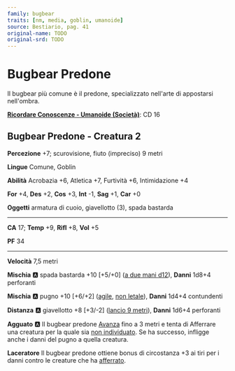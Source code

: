 ```yaml
---
family: bugbear
traits: [nm, media, goblin, umanoide]
source: Bestiario, pag. 41
original-name: TODO
original-srd: TODO
---
```


# Bugbear Predone

Il bugbear più comune è il predone, specializzato nell'arte di appostarsi nell'ombra.

**[Ricordare Conoscenze - Umanoide (Società)](/azioni/ricordare-conoscenze)**: CD 16

## Bugbear Predone - Creatura 2

**Percezione** +7; scurovisione, fiuto (impreciso) 9 metri

**Lingue** Comune, Goblin

**Abilità** Acrobazia +6, Atletica +7, Furtività +6, Intimidazione +4

**For** +4, **Des** +2, **Cos** +3, **Int** -1, **Sag** +1, **Car** +0

**Oggetti** armatura di cuoio, giavellotto (3), spada bastarda

***

**CA** 17; **Temp** +9, **Rifl** +8, **Vol** +5

**PF** 34

***

**Velocità** 7,5 metri

**Mischia** :a: spada bastarda +10 \[+5/+0] ([a due mani d12](/tratti/a-due-mani)), **Danni** 1d8+4 perforanti

**Mischia** :a: pugno +10 \[+6/+2] ([agile](/tratti/agile), [non letale](/tratti/non-letale)), **Danni** 1d4+4 contundenti

**Distanza** :a: giavellotto +8 \[+3/-2] ([lancio 9 metri](/tratti/lancio)), **Danni** 1d6+4 perforanti

**Agguato** :a: Il bugbear predone [Avanza](/azioni/avanzare) fino a 3 metri e tenta di Afferrare una creatura per la quale sia [non individuato](/condizioni/non-individuato). Se ha successo, infligge anche i danni del pugno a quella creatura.

**Laceratore** Il bugbear predone ottiene bonus di circostanza +3 ai tiri per i danni contro le creature che ha [afferrato](/condizioni/afferrato).
